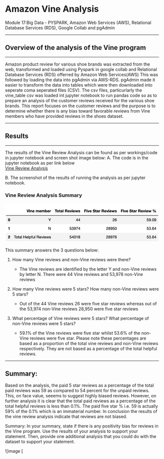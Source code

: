 # Amazon Vine Analysis
Module 17:Big Data - PYSPARK, Amazon Web Services (AWS), Relational Database Services (RDS), Google Collab and pgAdmin  
___

## Overview of the analysis of the Vine program
___
Amazon product review for various shoe brands was extracted from the web, transformed and loaded using Pyspark in google collab and Relational Database Services (RDS) offerred by Amazon Web Services(AWS) This was followed by loading the data into pgAdmin via AWS-RDS. pgAdmin made it easier to transform the data into tables which were then downloaded into seperate coma seperated files (CSV). The csv files, particurlarly the vine_table csv was loaded int jupyter notebook to run pandas code so as to prepare an analysis of the customer reviews received for the various shoe brands. This report focuses on the customer reviews and the purpose is to determine whether there is any bias toward favorable reviews from Vine members who have provided reviews in the shoes dataset.

___

## Results
___

The results of the Vine Review Analysis can be found as per workings/code in jupyter notebook and screen shot image below:
A.	The code is in the jupyter notebook as per link below  
[Vine Review Analysis](https://github.com/fareenamughal/Amazon_Vine_Analysis/blob/e2969ebdbdb0a006a33f47d4bdcb041815554a6d/VIne_Review_Analysis.ipynb)

B. The screenshot of the results of running the analysis as per jupyter notebook. 

### **Vine Review Analysis Summary**

![Vine Review Analysis Summary](https://github.com/fareenamughal/Amazon_Vine_Analysis/blob/e3b5d5f6a68fb391bc722a0250988404df9d4591/Resources/images/Vine_Review_Analysis_Summary.png)

This summary answers the 3 questions below:
1. How many Vine reviews and non-Vine reviews were there?
   - The Vine reviews are identified by the letter Y and non-Vine reviews by letter N. There were 44 Vine reviews and 53,978 non-Vine reviews    

2. How many Vine reviews were 5 stars? How many non-Vine reviews were 5 stars?  
   - Out of the 44 Vine reviews 26 were five star reviews whereas out of the 53,974 non-Vine reviews 28,950 were five star reviews

3. What percentage of Vine reviews were 5 stars? What percentage of non-Vine reviews were 5 stars?
    - 59.1% of the Vine reviews were five star whilst 53.6% of the non-Vine reviews were five star. Please note these percentages are based as a proportion       of the total vine reviews and non-Vine reviews respectively. They are not based as a percentage of the total helpful reviews.

___

## Summary:

Based on the analysis, the paid 5 star reviews as a percentage of the total paid reviews was 59 as compared to 54 percent for the unpaid reviews. This, on face value, seeems to suggest highly biased reviews. However, on further analysis it is clear that the total paid reviews as a percentage of the total helpful reviews is less than 0.1%. The paid five star % i.e. 59 is actually 59% of the 0.1% which is an immaterial number. In conclusion the results of the vine review analysis indicate that reviews are not biased.






Summary: In your summary, state if there is any positivity bias for reviews in the Vine program. Use the results of your analysis to support your statement. Then, provide one additional analysis that you could do with the dataset to support your statement.


![image [ 
